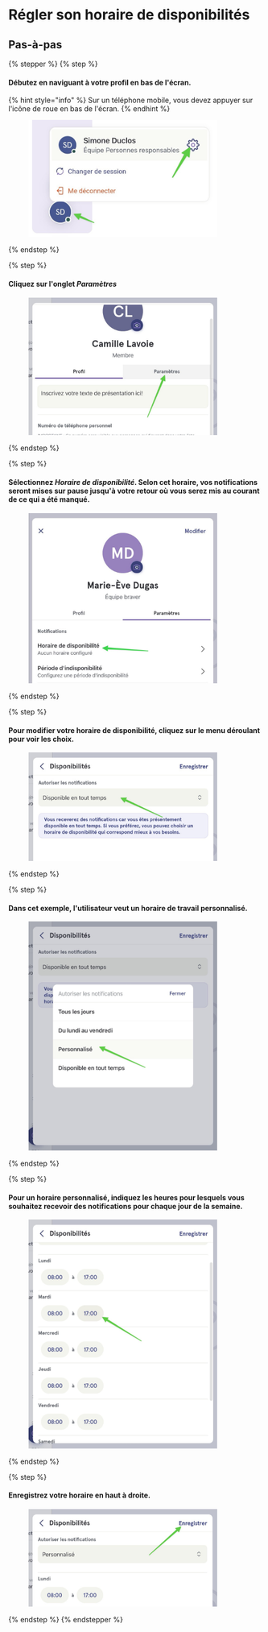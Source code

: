 # Régler son horaire de disponibilités

## Pas-à-pas

{% stepper %}
{% step %}
#### Débutez en naviguant à votre profil en bas de l'écran.

{% hint style="info" %}
Sur un téléphone mobile, vous devez appuyer sur l'icône de roue en bas de l'écran.
{% endhint %}

<div align="left"><figure><img src="../../.gitbook/assets/acceder-les-parametres-patients.jpeg" alt="" width="375"><figcaption></figcaption></figure></div>
{% endstep %}

{% step %}
#### Cliquez sur l'onglet _Paramètres_

<div align="left"><figure><img src="../../.gitbook/assets/Régler son horaire de disponibilités et ses périodes dindisponibilité - Step 3.jpeg" alt="" width="375"><figcaption></figcaption></figure></div>
{% endstep %}

{% step %}
#### Sélectionnez _**Horaire de disponibilité**_. Selon cet horaire, vos notifications seront mises sur pause jusqu'à votre retour où vous serez mis au courant de ce qui a été manqué.

<div align="left"><figure><img src="../../.gitbook/assets/Régler son horaire de disponibilités et ses périodes dindisponibilité - Step 4.jpeg" alt="" width="375"><figcaption></figcaption></figure></div>
{% endstep %}

{% step %}
#### Pour modifier votre horaire de disponibilité, cliquez sur le menu déroulant pour voir les choix.

<div align="left"><figure><img src="../../.gitbook/assets/Régler son horaire de disponibilités et ses périodes dindisponibilité - Step 5.jpeg" alt="" width="375"><figcaption></figcaption></figure></div>
{% endstep %}

{% step %}
#### Dans cet exemple, l'utilisateur veut un horaire de travail personnalisé.

<div align="left"><figure><img src="../../.gitbook/assets/Régler son horaire de disponibilités et ses périodes dindisponibilité - Step 6.jpeg" alt="" width="375"><figcaption></figcaption></figure></div>
{% endstep %}

{% step %}
#### Pour un horaire personnalisé, indiquez les heures pour lesquels vous souhaitez recevoir des notifications pour chaque jour de la semaine.

<div align="left"><figure><img src="../../.gitbook/assets/Régler son horaire de disponibilités et ses périodes dindisponibilité - Step 7.jpeg" alt="" width="375"><figcaption></figcaption></figure></div>
{% endstep %}

{% step %}
#### Enregistrez votre horaire en haut à droite.

<div align="left"><figure><img src="../../.gitbook/assets/Régler son horaire de disponibilités et ses périodes dindisponibilité - Step 8.jpeg" alt="" width="375"><figcaption></figcaption></figure></div>
{% endstep %}
{% endstepper %}
